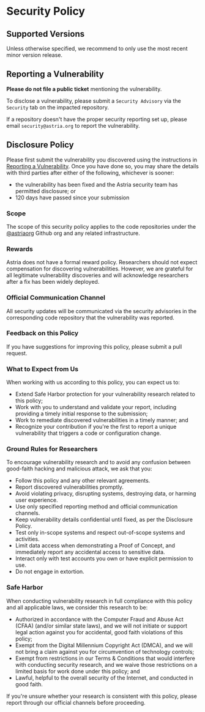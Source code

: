 # Security Policy

## Supported Versions

Unless otherwise specified, we recommend to only use the most recent minor
version release.

## Reporting a Vulnerability

**Please do not file a public ticket** mentioning the vulnerability.

To disclose a vulnerability, please submit a `Security Advisory` via the
`Security` tab on the impacted repository.

If a repository doesn't have the proper security reporting set up, please email
`security@astria.org` to report the vulnerability.

## Disclosure Policy

Please first submit the vulnerability you discovered using the instructions in
[Reporting a Vulnerability](#reporting-a-vulnerability). Once you have done so,
you may share the details with third parties after either of the following,
whichever is sooner:

- the vulnerability has been fixed and the Astria security team has permitted
  disclosure; or
- 120 days have passed since your submission

### Scope

The scope of this security policy applies to the code repositories under the
[@astriaorg](https://github.com/astriaorg) Github org and any related
infrastructure.

### Rewards

Astria does not have a formal reward policy.
Researchers should not expect compensation for discovering vulnerabilities.
However, we are grateful for all legitimate vulnerability discoveries
and will acknowledge researchers after a fix has been widely deployed.

### Official Communication Channel

All security updates will be communicated via the security advisories in the
corresponding code repository that the vulnerability was reported.

### Feedback on this Policy

If you have suggestions for improving this policy, please submit a pull request.

### What to Expect from Us

When working with us according to this policy, you can expect us to:

- Extend Safe Harbor protection for your vulnerability research related to this policy;
- Work with you to understand and validate your report,
  including providing a timely initial response to the submission;
- Work to remediate discovered vulnerabilities in a timely manner; and
- Recognize your contribution if you're the first to report
  a unique vulnerability that triggers a code or configuration change.

### Ground Rules for Researchers

To encourage vulnerability research and to avoid any confusion between
good-faith hacking and malicious attack, we ask that you:

- Follow this policy and any other relevant agreements.
- Report discovered vulnerabilities promptly.
- Avoid violating privacy, disrupting systems, destroying data, or harming user experience.
- Use only specified reporting method and official communication channels.
- Keep vulnerability details confidential until fixed, as per the Disclosure Policy.
- Test only in-scope systems and respect out-of-scope
  systems and activities.
- Limit data access when demonstrating a Proof of Concept, and immediately report any accidental access to sensitive data.
- Interact only with test accounts you own or have explicit permission to use.
- Do not engage in extortion.

### Safe Harbor

When conducting vulnerability research in full compliance with this policy and
all applicable laws, we consider this research to be:

- Authorized in accordance with the Computer Fraud and Abuse Act (CFAA)
 (and/or similar state laws), and we will not initiate or support
 legal action against you for accidental, good faith
 violations of this policy;
- Exempt from the Digital Millennium Copyright Act (DMCA), and we will not bring
a claim against you for circumvention of technology controls;
- Exempt from restrictions in our Terms & Conditions that would interfere with
conducting security research, and we waive those restrictions on a limited basis
for work done under this policy; and
- Lawful, helpful to the overall security of the Internet, and
conducted in good faith.

If you're unsure whether your research is consistent with this policy, please report through our official channels before proceeding.
